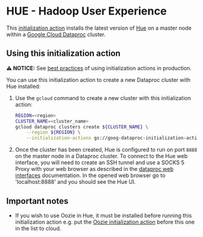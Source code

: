 # HUE - Hadoop User Experience

This [initialization action](https://cloud.google.com/dataproc/init-actions)
installs the latest version of [Hue](http://gethue.com) on a master node within
a [Google Cloud Dataproc](https://cloud.google.com/dataproc) cluster.

## Using this initialization action

**:warning: NOTICE:** See [best practices](/README.md#how-initialization-actions-are-used) of using initialization actions in production.

You can use this initialization action to create a new Dataproc cluster with Hue
installed:

1.  Use the `gcloud` command to create a new cluster with this initialization
    action:

    ```bash
    REGION=<region>
    CLUSTER_NAME=<cluster_name>
    gcloud dataproc clusters create ${CLUSTER_NAME} \
        --region ${REGION} \
        --initialization-actions gs://goog-dataproc-initialization-actions-${REGION}/hue/hue.sh
    ```

1.  Once the cluster has been created, Hue is configured to run on port `8888`
    on the master node in a Dataproc cluster. To connect to the Hue web
    interface, you will need to create an SSH tunnel and use a SOCKS 5 Proxy
    with your web browser as described in the
    [dataproc web interfaces](https://cloud.google.com/dataproc/cluster-web-interfaces)
    documentation. In the opened web browser go to 'localhost:8888' and you
    should see the Hue UI.

## Important notes

*   If you wish to use Oozie in Hue, it must be installed before running this
    initialization action e.g. put the
    [Oozie initialization action](../oozie/README.md) before this one in the
    list to cloud.
